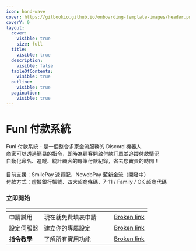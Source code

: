 ```yaml
---
icon: hand-wave
cover: https://gitbookio.github.io/onboarding-template-images/header.png
coverY: 0
layout:
  cover:
    visible: true
    size: full
  title:
    visible: true
  description:
    visible: false
  tableOfContents:
    visible: true
  outline:
    visible: true
  pagination:
    visible: true
---
```


# FunI 付款系統

FunI 付款系統 - 是一個整合多家金流服務的 Discord 機器人\
商家可以透過簡易的指令，即時為顧客開啟付款訂單並追蹤付款情況\
自動化命名、追蹤、統計顧客的每筆付款紀錄，省去您寶貴的時間！\
\
目前支援：SmilePay 速買配、NewebPay 藍新金流（開發中）\
付款方式：虛擬銀行帳號、四大超商條碼、7-11 / Family / OK 超商代碼



### 立即開始

<table data-view="cards"><thead><tr><th></th><th></th><th data-hidden data-card-cover data-type="files"></th><th data-hidden></th><th data-hidden data-card-target data-type="content-ref"></th></tr></thead><tbody><tr><td>申請試用</td><td>現在就免費填表申請</td><td></td><td></td><td><a href="broken-reference">Broken link</a></td></tr><tr><td>設定伺服器</td><td>建立你的專屬設定</td><td></td><td></td><td><a href="broken-reference">Broken link</a></td></tr><tr><td><strong>指令教學</strong></td><td>了解所有實用功能</td><td></td><td></td><td><a href="broken-reference">Broken link</a></td></tr></tbody></table>
